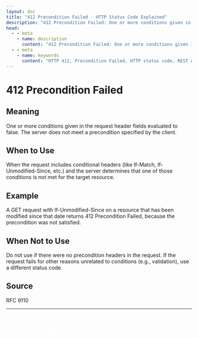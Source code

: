 ```yaml
---
layout: doc
title: "412 Precondition Failed - HTTP Status Code Explained"
description: "412 Precondition Failed: One or more conditions given in the request header fields evaluated to false. The server does not meet a precondition specified by t..."
head:
  - - meta
    - name: description
      content: "412 Precondition Failed: One or more conditions given in the request header fields evaluated to false. The server does not meet a precondition specified by t..."
  - - meta
    - name: keywords
      content: "HTTP 412, Precondition Failed, HTTP status code, REST API, web development"
---
```


# 412 Precondition Failed

## Meaning

One or more conditions given in the request header fields evaluated to false. The server does not meet a precondition specified by the client.

## When to Use

When the request includes conditional headers (like If-Match, If-Unmodified-Since, etc.) and the server determines that one of those conditions is not met for the target resource.

## Example

A GET request with If-Unmodified-Since on a resource that has been modified since that date returns 412 Precondition Failed, because the precondition was not satisfied.

## When Not to Use

Do not use if there were no precondition headers in the request. If the request fails for other reasons unrelated to conditions (e.g., validation), use a different status code.

## Source

RFC 9110

---

<div style="margin-top: 40px;">
  <a href="/http-codes/" style="display: inline-block; padding: 12px 24px; background: hsl(var(--primary)); color: white; text-decoration: none; border-radius: var(--radius); font-weight: 500; transition: all 0.2s ease;">← Back to Search</a>
</div>
